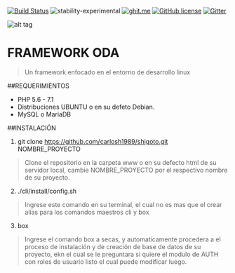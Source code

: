 [![Build Status](https://travis-ci.org/carlosh1989/ODA.svg?branch=master)](https://travis-ci.org/carlosh1989/ODA) ![stability-experimental](https://img.shields.io/badge/stability-experimental-orange.svg) 
[![ghit.me](https://ghit.me/badge.svg?repo=carlosh1989/ODA)](https://ghit.me/repo/carlosh1989/ODA) [![GitHub license](https://img.shields.io/badge/license-BSD-blue.svg)](https://raw.githubusercontent.com/carlosh1989/ODA/master/LICENSE.md) <a href="https://gitter.im/hmvc-ODA/Lobby?utm_source=badge&amp;utm_medium=badge&amp;utm_campaign=pr-badge&amp;utm_content=badge"><img src="https://camo.githubusercontent.com/da2edb525cde1455a622c58c0effc3a90b9a181c/68747470733a2f2f6261646765732e6769747465722e696d2f4a6f696e253230436861742e737667" alt="Gitter" data-canonical-src="https://badges.gitter.im/Join%20Chat.svg" style="max-width:100%;"></a>

![alt tag](https://lh3.googleusercontent.com/ToTErc7vRJ3C71P9KZz3Tyy4xy_14ZGb_zThT6HfvGP0pR6edsVbGBP2KX5E7eUzeJ287taCGEpPZg=w1440-h900-no)

# FRAMEWORK ODA
> Un framework enfocado en el entorno de desarrollo linux

##REQUERIMIENTOS
* PHP 5.6 - 7.1
* Distribuciones UBUNTU o en su defeto Debian.
* MySQL o MariaDB

##INSTALACIÓN
1) git clone https://github.com/carlosh1989/shigoto.git NOMBRE_PROYECTO
> Clone el repositorio en la carpeta www o en su defecto html de su servidor local, cambie NOMBRE_PROYECTO por el respectivo nombre de su proyecto.

2) ./cli/install/config.sh
> Ingrese este comando en su terminal, el cual no es mas que el crear alias para los comandos maestros cli y box 

3) box
> Ingrese el comando box a secas, y automaticamente procedera a el proceso de instalación y de creación de base de datos de su proyecto, ekn el cual se le preguntara si quiere el modulo de AUTH con roles de usuario listo el cual puede modificar luego. 


